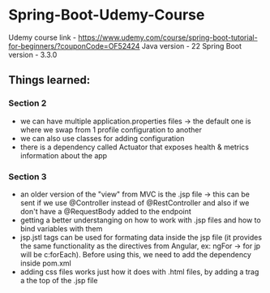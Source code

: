 # Spring-Boot-Udemy-Course

Udemy course link - https://www.udemy.com/course/spring-boot-tutorial-for-beginners/?couponCode=OF52424
Java version - 22
Spring Boot version - 3.3.0

## Things learned:
### Section 2
- we can have multiple application.properties files -> the default one is where we swap from 1 profile configuration to another
- we can also use classes for adding configuration
- there is a dependency called Actuator that exposes health & metrics information about the app

### Section 3
- an older version of the "view" from MVC is the .jsp file -> this can be sent if we use @Controller instead of @RestController and also if we don't have a @RequestBody added to the endpoint
- getting a better understanging on how to work with .jsp files and how to bind variables with them
- jsp.jstl tags can be used for formating data inside the jsp file (it provides the same functionality as the directives from Angular, ex: ngFor -> for jp will be c:forEach). Before using this, we need to add the dependency inside pom.xml
- adding css files works just how it does with .html files, by adding a <link href=""> trag a the top of the .jsp file
